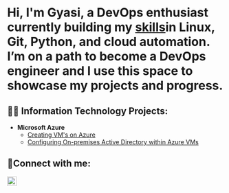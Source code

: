 <h1>Hi, I'm Gyasi, <a href="https://www.linkedin.com/in/gyasi-folborg"></a>a DevOps enthusiast currently building my <a href="https://www.linkedin.com/in/gyasi-folborg">skills</a>in Linux, Git, Python, and cloud automation. I’m on a path to become a DevOps engineer and I use this space to showcase my projects and progress.</h1>

<h2>👨‍💻 Information Technology Projects:</h2>

- <b>Microsoft Azure</b>
  - [Creating VM's on Azure](https://github.com/Gfolborg/Creating-Azure-Virtual-Machines)
  - [Configuring On-premises Active Directory within Azure VMs](https://github.com/gfolborg/configure-ad)

<h2>🤳Connect with me:</h2>


[<img align="left" alt="Josh | LinkedIn" width="22px" src="https://cdn.jsdelivr.net/npm/simple-icons@v3/icons/linkedin.svg" />][linkedin]



[linkedin]: https://linkedin.com/in/gyasi-folborg
